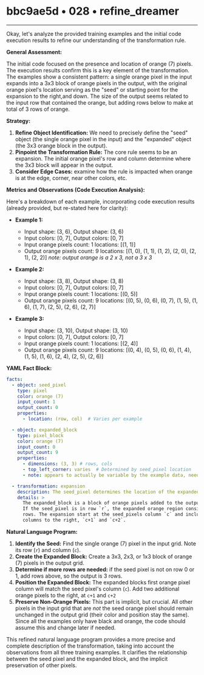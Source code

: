 # bbc9ae5d • 028 • refine_dreamer

---
Okay, let's analyze the provided training examples and the initial code execution results to refine our understanding of the transformation rule.

**General Assessment:**

The initial code focused on the presence and location of orange (7) pixels. The execution results confirm this is a key element of the transformation.  The examples show a consistent pattern: a single orange pixel in the input expands into a 3x3 block of orange pixels in the output, with the original orange pixel's location serving as the "seed" or starting point for the expansion to the right,and down. The size of the output seems related to the input row that contained the orange, but adding rows below to make at total of 3 rows of orange.

**Strategy:**

1.  **Refine Object Identification:** We need to precisely define the "seed" object (the single orange pixel in the input) and the "expanded" object (the 3x3 orange block in the output).
2.  **Pinpoint the Transformation Rule:** The core rule seems to be an expansion. The initial orange pixel's row and column determine where the 3x3 block will appear in the output.
3.    **Consider Edge Cases:** examine how the rule is impacted when orange is at the edge, corner, near other colors, etc.

**Metrics and Observations (Code Execution Analysis):**

Here's a breakdown of each example, incorporating code execution results (already provided, but re-stated here for clarity):

*   **Example 1:**

    *   Input shape: (3, 6), Output shape: (3, 6)
    *   Input colors: \[0, 7], Output colors: \[0, 7]
    *   Input orange pixels count: 1 locations: \[(1, 1)]
    *   Output orange pixels count: 9 locations: \[(1, 0), (1, 1), (1, 2), (2, 0), (2, 1), (2, 2)]
        *note: output orange is a 2 x 3, not a 3 x 3*
*   **Example 2:**

    *   Input shape: (3, 8), Output shape: (3, 8)
    *   Input colors: \[0, 7], Output colors: \[0, 7]
    *   Input orange pixels count: 1 locations: \[(0, 5)]
    *   Output orange pixels count: 9 locations: \[(0, 5), (0, 6), (0, 7), (1, 5), (1, 6), (1, 7), (2, 5), (2, 6), (2, 7)]
*   **Example 3:**

    *   Input shape: (3, 10), Output shape: (3, 10)
    *   Input colors: \[0, 7], Output colors: \[0, 7]
    *   Input orange pixels count: 1 locations: \[(2, 4)]
    *   Output orange pixels count: 9 locations: \[(0, 4), (0, 5), (0, 6), (1, 4), (1, 5), (1, 6), (2, 4), (2, 5), (2, 6)]

**YAML Fact Block:**

```yaml
facts:
  - object: seed_pixel
    type: pixel
    color: orange (7)
    input_count: 1
    output_count: 0
    properties:
      - location: (row, col)  # Varies per example

  - object: expanded_block
    type: pixel_block
    color: orange (7)
    input_count: 0
    output_count: 9
    properties:
      - dimensions: (3, 3) # rows, cols
      - top_left_corner: varies  # Determined by seed_pixel location
      - note: appears to actually be variable by the example data, needs additional review.

  - transformation: expansion
    description: The seed_pixel determines the location of the expanded_block.
    details: >
      The expanded_block is a block of orange pixels added to the output.
      If the seed_pixel is in row `r`, the expanded orange region consists of 3
      rows. The expansion start at the seed_pixels column `c` and includes 2
      columns to the right, `c+1` and `c+2`.

```

**Natural Language Program:**

1.  **Identify the Seed:** Find the single orange (7) pixel in the input grid. Note its row (`r`) and column (`c`).
2.  **Create the Expanded Block:** Create a 3x3, 2x3, or 1x3 block of orange (7) pixels in the output grid.
3. **Determine if more rows are needed:** if the seed pixel is not on row 0 or 1, add rows above, so the output is 3 rows.
4.  **Position the Expanded Block:** The expanded blocks first orange pixel column will match the seed pixel's column (`c`). Add two additional orange pixels to the right, at `c+1` and `c+2`
5.  **Preserve Non-Orange Pixels:** This part is implicit, but crucial. All other pixels in the input grid that are *not* the seed orange pixel should remain unchanged in the output grid (their color and position stay the same). Since all the examples only have black and orange, the code should assume this and change later if needed.

This refined natural language program provides a more precise and complete description of the transformation, taking into account the observations from all three training examples. It clarifies the relationship between the seed pixel and the expanded block, and the implicit preservation of other pixels.

